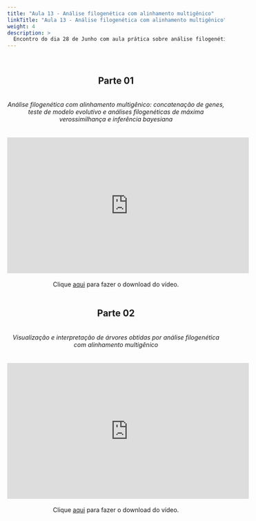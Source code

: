```yaml
---
title: "Aula 13 - Análise filogenética com alinhamento multigênico"
linkTitle: "Aula 13 - Análise filogenética com alinhamento multigênico"
weight: 4
description: >
  Encontro do dia 28 de Junho com aula prática sobre análise filogenética com alinhamento multigênico.
---
```


<br>
<div align="center">
<h2>Parte 01</h2>
<br>
<i>Análise filogenética com alinhamento multigênico: concatenação de genes, teste de modelo evolutivo e análises filogenéticas de máxima verossimilhança e inferência bayesiana</i>
<br><br><br>
<iframe width="560" height="315" src="https://www.youtube.com/embed/WSKbK_rkKRM" frameborder="0" allow="accelerometer; autoplay; clipboard-write; encrypted-media; gyroscope; picture-in-picture" allowfullscreen></iframe>
<br><br>
Clique <a href="https://photos.app.goo.gl/BDQhJ6gvy7hiiWJg9">aqui</a> para fazer o download do vídeo.
<br><br>

<h2>Parte 02</h2>
<br>
<i>Visualização e interpretação de árvores obtidas por análise filogenética com alinhamento multigênico</i>
<br><br><br>
<iframe width="560" height="315" src="https://www.youtube.com/embed/5pO0w0uayyQ" frameborder="0" allow="accelerometer; autoplay; clipboard-write; encrypted-media; gyroscope; picture-in-picture" allowfullscreen></iframe>
<br><br>
Clique <a href="https://photos.app.goo.gl/g8iWGNnvbq9i9ggE9">aqui</a> para fazer o download do vídeo.
<br><br>

</div>
